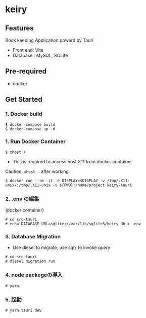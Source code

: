 # keiry


## Features

Book keeping Application powerd by Tauri

- Front end: Vite
- Database : MySQL, SQLite

## Pre-required

- docker

## Get Started

### 1. Docker build

```
$ docker-compose build
$ docker-compose up -d
```

### 1. Run Docker Container

```
$ xhost +
```
* This is required to access host X11 from docker container

Caution: `xhost -` after working.

```
$ docker run --rm -it -e DISPLAY=$DISPLAY -v /tmp/.X11-unix/:/tmp/.X11-unix -v ${PWD}:/home/project keiry-tauri
```

### 2. .env の編集

(docker container)
```
# cd src-tauri
# echo DATABASE_URL=sqlite://var/lib/sqlite3/keiry_db > .env
```

### 3. Database Migration

- Use diesel to migrate, use sqlx to invoke query

```
# cd src-tauri
# diesel migration run
```


### 4. node packegeの導入

```
# yarn
```

### 5. 起動

```
# yarn tauri dev
```
